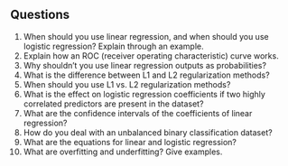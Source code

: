 ## Questions

1. When should you use linear regression, and when should you use logistic regression? Explain through an example.
2. Explain how an ROC (receiver operating characteristic) curve works.
3. Why shouldn’t you use linear regression outputs as probabilities?
4. What is the difference between L1 and L2 regularization methods?
5. When should you use L1 vs. L2 regularization methods?
6. What is the effect on logistic regression coefficients if two highly correlated predictors are present in the dataset?
7. What are the confidence intervals of the coefficients of linear regression?
8. How do you deal with an unbalanced binary classification dataset?
9. What are the equations for linear and logistic regression?
10. What are overfitting and underfitting? Give examples. 
